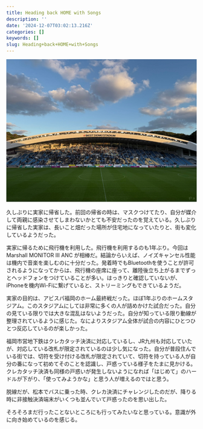 ```yaml
---
title: Heading back HOME with Songs
description: ''
date: '2024-12-07T03:02:13.216Z'
categories: []
keywords: []
slug: Heading+back+HOME+with+Songs
---
```

![](1__jdq40J4rzhxHU1WYHxSkuQ.jpeg)

久しぶりに実家に帰省した。前回の帰省の時は、マスクつけてたり、自分が媒介して両親に感染させてしまわないかとても不安だったのを覚えている。久しぶりに帰省した実家は、長いこと畑だった場所が住宅地になっていたりと、街も変化しているようだった。

実家に帰るために飛行機を利用した。飛行機を利用するのも1年ぶり。今回はMarshall MONITOR III ANC が相棒だ。結論からいえば、ノイズキャンセル性能は機内で音楽を楽しむのに十分だった。発着時でもBluetoothを使うことが許可されるようになってからは、飛行機の座席に座って、離陸後立ち上がるまでずっとヘッドフォンをつけていることが多い。はっきりと確認していないが、iPhoneを機内Wi-Fiに繋げていると、ストリーミングもできているようだ。

実家の目的は、アビスパ福岡のホーム最終戦だった。ほぼ1年ぶりのホームスタジアム。このスタジアムにしては非常に多くの人が詰めかけた試合だった。自分の見ている限りでは大きな混乱はないようだった。自分が知っている限り動線が整理されているように感じた。なによりスタジアム全体が試合の内容にひとつひとつ反応しているのが楽しかった。

福岡市営地下鉄はクレカタッチ決済に対応しているし、JR九州も対応していたが、対応している改札が限定されているのは少し気になった。自分が普段住んでいる街では、切符を受け付ける改札が限定されていて、切符を持っている人が自分の番になって初めてそのことを認識し、戸惑っている様子をたまに見かける。クレカタッチ決済も同様の戸惑いが発生しないようになれば「はじめて」のハードルが下がり、「使ってみようかな」と思う人が増えるのではと思う。

脱線だが、松本でバスに乗った時、クレカ決済にチャレンジしたのだが、降りる時に非接触決済端末がいくつも並んでいて戸惑ったのを思い出した。

そろそろまだ行ったことないところにも行ってみたいなと思っている。意識が外に向き始めているのを感じる。